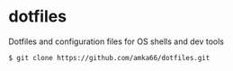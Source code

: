 # dotfiles
Dotfiles and configuration files for OS shells and dev tools

```
$ git clone https://github.com/amka66/dotfiles.git
```